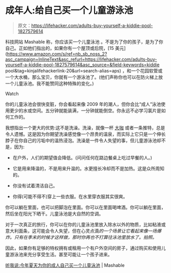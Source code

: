 # 成年人:给自己买一个儿童游泳池

> 原文：<https://lifehacker.com/adults-buy-yourself-a-kiddie-pool-1827579614>

科技网站 Mashable 称，你应该买一个儿童泳池 。不是为了你的孩子，是为了你自己。正如他们指出的，如果你有一个屋顶或后院，[15 美元](https://www.amazon.com/s/ref=nb_sb_noss_2?asc_campaign=InlineText&asc_refurl=https://lifehacker.com/adults-buy-yourself-a-kiddie-pool-1827579614&asc_source=&field-keywords=kiddie pool&tag=kinjalifehackerlink-20&url=search-alias=aps) ，和一个花园软管或一个大水桶，那么宝贝，你就有一个游泳池了。(他们声称你也可以在防火梯上放一个儿童泳池。我不能赞同这种特殊的变化。)

Watch

你的儿童泳池会很快变脏，你会看起来像 2009 年的潮人，但你会比“成人”泳池使用更少的水或空间。五分钟就能装满，一分钟就能倒空。你永远不必学习氯片是如何工作的。

我想指出一个更大的优势:这不是洗澡。洗澡，就像一杯 [大咖](http://domesticity.gawker.com/the-correct-coffee-size-is-small-1638084505) 或者一条推特，总是令人遗憾。这是因为你期望洗澡感觉像一个昂贵的温泉，而实际上它只是一个伸长脖子在你自己的污垢中的温热浸泡。洗澡是一件令人失望的事，但儿童游泳池却不是，因为:

*   在户外，人们的期望值会降低。(问问任何在路边餐桌上吃过早餐的人。)

*   它是用来降温的，不是用来升温的。水更擅长冷却而不是加热。这是众所周知的。
*   你没有试着清洁自己。
*   你得(可能不得不)穿上一些衣服。在水里穿衣服其实很爽。

你可以躺在里面，也可以把脚泡在里面。你可以在里面喝啤酒。你可以躺在里面，然后坐在阳光下晒干。儿童泳池是大自然的空调。

对于一次真正的旅行，你可以在你的儿童泳池里放入除水以外的物质，比如粘液或意大利面条，这可能会令人失望，但在心灵点滴*的一个场景让它看起来像一场爆炸。只有在季末的时候才这样做，那时你再也不打算往泳池里放水了。拍照。*

因此，如果你有足够的特权拥有或租用一个有户外空间的房子，通过购买和使用儿童游泳池来充分享受生活。甚至可能让一个孩子进来。

[听我说:今年夏天为你的成人自己买一个儿童泳池](https://mashable.com/2018/07/12/kiddie-pool-for-adults/#uKLYM69JxaqO) | Mashable